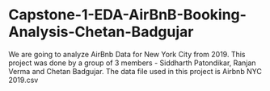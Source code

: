 # Capstone-1-EDA-AirBnB-Booking-Analysis-Chetan-Badgujar
We are going to analyze AirBnb Data for New York City from 2019. This project was done by a group of 3 members - Siddharth Patondikar, Ranjan Verma and Chetan Badgujar. The data file used in this project is Airbnb NYC 2019.csv
